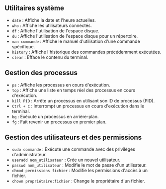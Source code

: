 ## Utilitaires système

- `date` : Affiche la date et l'heure actuelles.
- `who` : Affiche les utilisateurs connectés.
- `df` : Affiche l'utilisation de l'espace disque.
- `du` : Affiche l'utilisation de l'espace disque pour un répertoire.
- `man commande` : Affiche le manuel d'utilisation d'une commande spécifique.
- `history` : Affiche l'historique des commandes précédemment exécutées.
- `clear` : Efface le contenu du terminal.

## Gestion des processus

- `ps` : Affiche les processus en cours d'exécution.
- `top` : Affiche une liste en temps réel des processus en cours d'exécution.
- `kill PID` : Arrête un processus en utilisant son ID de processus (PID).
- `Ctrl + C` : Interrompt un processus en cours d'exécution dans le terminal.
- `bg` : Exécute un processus en arrière-plan.
- `fg` : Fait revenir un processus en premier plan.

## Gestion des utilisateurs et des permissions

- `sudo commande` : Exécute une commande avec des privilèges d'administrateur.
- `useradd nom_utilisateur` : Crée un nouvel utilisateur.
- `passwd nom_utilisateur` : Modifie le mot de passe d'un utilisateur.
- `chmod permissions fichier` : Modifie les permissions d'accès à un fichier.
- `chown propriétaire:fichier` : Change le propriétaire d'un fichier.
